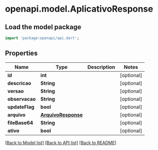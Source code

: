 # openapi.model.AplicativoResponse

## Load the model package
```dart
import 'package:openapi/api.dart';
```

## Properties
Name | Type | Description | Notes
------------ | ------------- | ------------- | -------------
**id** | **int** |  | [optional] 
**descricao** | **String** |  | [optional] 
**versao** | **String** |  | [optional] 
**observacao** | **String** |  | [optional] 
**updateFlag** | **bool** |  | [optional] 
**arquivo** | [**ArquivoResponse**](ArquivoResponse.md) |  | [optional] 
**fileBase64** | **String** |  | [optional] 
**ativo** | **bool** |  | [optional] 

[[Back to Model list]](../README.md#documentation-for-models) [[Back to API list]](../README.md#documentation-for-api-endpoints) [[Back to README]](../README.md)


